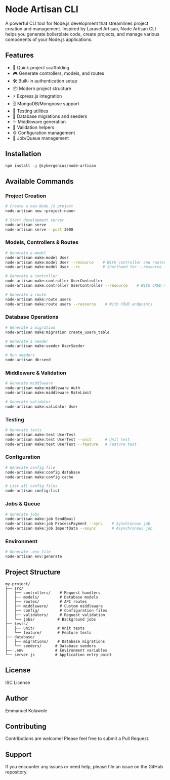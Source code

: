 # Node Artisan CLI

A powerful CLI tool for Node.js development that streamlines project creation and management. Inspired by Laravel Artisan, Node Artisan CLI helps you generate boilerplate code, create projects, and manage various components of your Node.js applications.

## Features

- 🚀 Quick project scaffolding
- 🎮 Generate controllers, models, and routes
- 🛠️ Built-in authentication setup
- 📦 Modern project structure
- ⚡ Express.js integration
- 🗄️ MongoDB/Mongoose support
- 🧪 Testing utilities
- 🔄 Database migrations and seeders
- ✨ Middleware generation
- 📝 Validation helpers
- ⚙️ Configuration management
- 📨 Job/Queue management

## Installation

```bash
npm install -g @cybergenius/node-artisan
```

## Available Commands

### Project Creation
```bash
# Create a new Node.js project
node-artisan new <project-name>

# Start development server
node-artisan serve
node-artisan serve --port 3000
```

### Models, Controllers & Routes
```bash
# Generate a model
node-artisan make:model User
node-artisan make:model User --resource    # With controller and routes
node-artisan make:model User --rc          # Shorthand for --resource

# Generate a controller
node-artisan make:controller UserController
node-artisan make:controller UserController --resource    # With CRUD methods

# Generate a route
node-artisan make:route users
node-artisan make:route users --resource    # With CRUD endpoints
```

### Database Operations
```bash
# Generate a migration
node-artisan make:migration create_users_table

# Generate a seeder
node-artisan make:seeder UserSeeder

# Run seeders
node-artisan db:seed
```

### Middleware & Validation
```bash
# Generate middleware
node-artisan make:middleware Auth
node-artisan make:middleware RateLimit

# Generate validator
node-artisan make:validator User
```

### Testing
```bash
# Generate tests
node-artisan make:test UserTest
node-artisan make:test UserTest --unit      # Unit test
node-artisan make:test UserTest --feature   # Feature test
```

### Configuration
```bash
# Generate config file
node-artisan make:config database
node-artisan make:config cache

# List all config files
node-artisan config:list
```

### Jobs & Queue
```bash
# Generate jobs
node-artisan make:job SendEmail
node-artisan make:job ProcessPayment --sync    # Synchronous job
node-artisan make:job ImportData --async       # Asynchronous job
```

### Environment
```bash
# Generate .env file
node-artisan env:generate
```

## Project Structure

```
my-project/
├── src/
│   ├── controllers/    # Request handlers
│   ├── models/         # Database models
│   ├── routes/         # API routes
│   ├── middleware/     # Custom middleware
│   ├── config/         # Configuration files
│   ├── validators/     # Request validation
│   └── jobs/          # Background jobs
├── tests/
│   ├── unit/          # Unit tests
│   └── feature/       # Feature tests
├── database/
│   ├── migrations/    # Database migrations
│   └── seeders/      # Database seeders
├── .env              # Environment variables
└── server.js         # Application entry point
```

## License

ISC License

## Author

Emmanuel Kolawole

## Contributing

Contributions are welcome! Please feel free to submit a Pull Request.

## Support

If you encounter any issues or need help, please file an issue on the GitHub repository.

